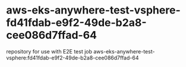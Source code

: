 # aws-eks-anywhere-test-vsphere-fd41fdab-e9f2-49de-b2a8-cee086d7ffad-64
repository for use with E2E test job aws-eks-anywhere-test-vsphere:fd41fdab-e9f2-49de-b2a8-cee086d7ffad-64
